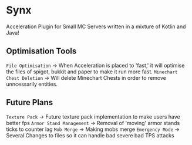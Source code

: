 # Synx
Acceleration Plugin for Small MC Servers written in a mixture of Kotlin and Java!

## Optimisation Tools
``File Optimisation`` -> When Acceleration is placed to 'fast,' it will optimise the files of spigot, bukkit and paper to make it run more fast.
``Minechart Chest Deletion`` -> Will delete Minechart Chests in order to remove unncessarily entities. 

## Future Plans
``Texture Pack`` -> Future texture pack implementation to make users have better fps
``Armor Stand Management`` -> Removal of 'moving' armor stands ticks to counter lag 
``Mob Merge`` -> Making mobs merge
``Emergency Mode`` -> Several Changes to files so it can handle bad severe bad TPS attacks 
